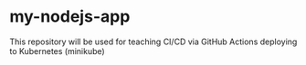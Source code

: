 # my-nodejs-app
This repository will be used for teaching CI/CD via GitHub Actions deploying to Kubernetes (minikube)
